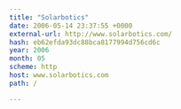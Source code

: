 ```yaml
---
title: "Solarbotics"
date: 2006-05-14 23:37:55 +0000
external-url: http://www.solarbotics.com/
hash: eb62efda93dc88bca8177994d756cd6c
year: 2006
month: 05
scheme: http
host: www.solarbotics.com
path: /

---
```



